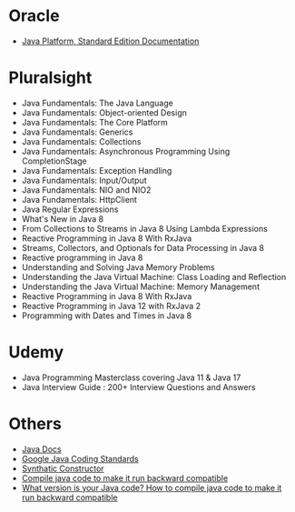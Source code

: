 # Oracle
* [Java Platform, Standard Edition Documentation](https://docs.oracle.com/en/java/javase/index.html)

# Pluralsight
* Java Fundamentals: The Java Language
* Java Fundamentals: Object-oriented Design 
* Java Fundamentals: The Core Platform 
* Java Fundamentals: Generics 
* Java Fundamentals: Collections 
* Java Fundamentals: Asynchronous Programming Using CompletionStage
* Java Fundamentals: Exception Handling
* Java Fundamentals: Input/Output
* Java Fundamentals: NIO and NIO2
* Java Fundamentals: HttpClient
* Java Regular Expressions
* What's New in Java 8 
* From Collections to Streams in Java 8 Using Lambda Expressions 
* Reactive Programming in Java 8 With RxJava 
* Streams, Collectors, and Optionals for Data Processing in Java 8 
* Reactive programming in Java 8
* Understanding and Solving Java Memory Problems
* Understanding the Java Virtual Machine: Class Loading and Reflection
* Understanding the Java Virtual Machine: Memory Management 
* Reactive Programming in Java 8 With RxJava
* Reactive Programming in Java 12 with RxJava 2
* Programming with Dates and Times in Java 8

# Udemy
* Java Programming Masterclass covering Java 11 & Java 17
* Java Interview Guide : 200+ Interview Questions and Answers

# Others
* [Java Docs](http://docs.oracle.com/javase/tutorial/index.html)
* [Google Java Coding Standards](http://google.github.io/styleguide/javaguide.html)
* [Synthatic Constructor](http://javapapers.com/core-java/java-synthetic-class-method-field/)
* [Compile java code to make it run backward compatible](http://www.javaworld.com/article/2077388/core-java/what-version-is-your-java-code.html)
* [What version is your Java code? How to compile java code to make it run backward compatible](http://www.javaworld.com/article/2077388/core-java/what-version-is-your-java-code.html)
